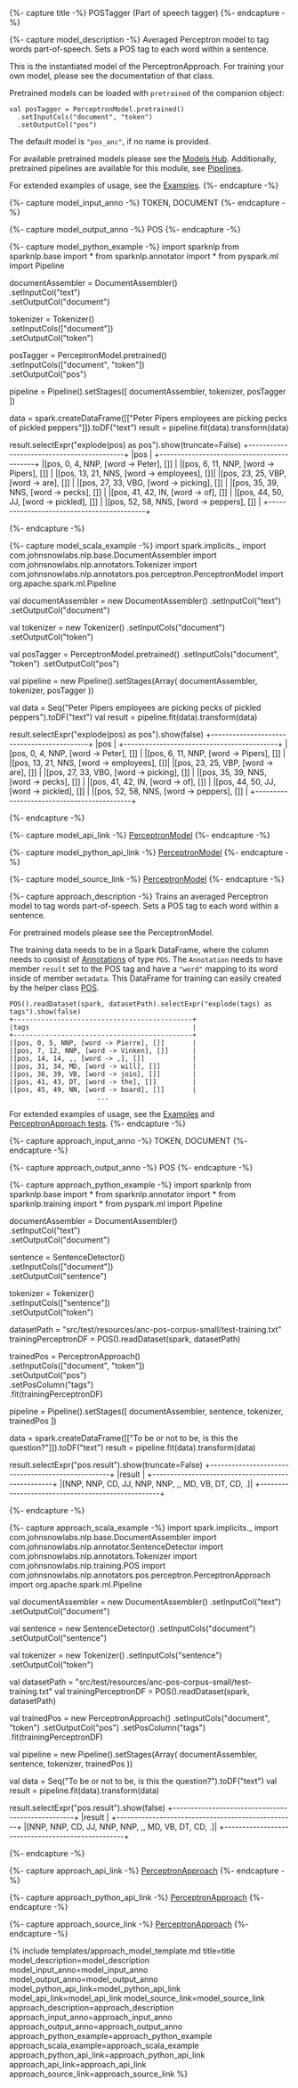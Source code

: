 {%- capture title -%}
POSTagger (Part of speech tagger)
{%- endcapture -%}

{%- capture model_description -%}
Averaged Perceptron model to tag words part-of-speech.
Sets a POS tag to each word within a sentence.

This is the instantiated model of the PerceptronApproach.
For training your own model, please see the documentation of that class.

Pretrained models can be loaded with `pretrained` of the companion object:
```
val posTagger = PerceptronModel.pretrained()
  .setInputCols("document", "token")
  .setOutputCol("pos")
```
The default model is `"pos_anc"`, if no name is provided.

For available pretrained models please see the [Models Hub](https://nlp.johnsnowlabs.com/models?task=Part+of+Speech+Tagging).
Additionally, pretrained pipelines are available for this module, see [Pipelines](https://nlp.johnsnowlabs.com/docs/en/pipelines).

For extended examples of usage, see the [Examples](https://github.com/JohnSnowLabs/spark-nlp/blob/master/examples/python/training/french/Train-Perceptron-French.ipynb).
{%- endcapture -%}

{%- capture model_input_anno -%}
TOKEN, DOCUMENT
{%- endcapture -%}

{%- capture model_output_anno -%}
POS
{%- endcapture -%}

{%- capture model_python_example -%}
import sparknlp
from sparknlp.base import *
from sparknlp.annotator import *
from pyspark.ml import Pipeline

documentAssembler = DocumentAssembler() \
    .setInputCol("text") \
    .setOutputCol("document")

tokenizer = Tokenizer() \
    .setInputCols(["document"]) \
    .setOutputCol("token")

posTagger = PerceptronModel.pretrained() \
    .setInputCols(["document", "token"]) \
    .setOutputCol("pos")

pipeline = Pipeline().setStages([
    documentAssembler,
    tokenizer,
    posTagger
])

data = spark.createDataFrame([["Peter Pipers employees are picking pecks of pickled peppers"]]).toDF("text")
result = pipeline.fit(data).transform(data)

result.selectExpr("explode(pos) as pos").show(truncate=False)
+-------------------------------------------+
|pos                                        |
+-------------------------------------------+
|[pos, 0, 4, NNP, [word -> Peter], []]      |
|[pos, 6, 11, NNP, [word -> Pipers], []]    |
|[pos, 13, 21, NNS, [word -> employees], []]|
|[pos, 23, 25, VBP, [word -> are], []]      |
|[pos, 27, 33, VBG, [word -> picking], []]  |
|[pos, 35, 39, NNS, [word -> pecks], []]    |
|[pos, 41, 42, IN, [word -> of], []]        |
|[pos, 44, 50, JJ, [word -> pickled], []]   |
|[pos, 52, 58, NNS, [word -> peppers], []]  |
+-------------------------------------------+

{%- endcapture -%}

{%- capture model_scala_example -%}
import spark.implicits._
import com.johnsnowlabs.nlp.base.DocumentAssembler
import com.johnsnowlabs.nlp.annotators.Tokenizer
import com.johnsnowlabs.nlp.annotators.pos.perceptron.PerceptronModel
import org.apache.spark.ml.Pipeline

val documentAssembler = new DocumentAssembler()
  .setInputCol("text")
  .setOutputCol("document")

val tokenizer = new Tokenizer()
  .setInputCols("document")
  .setOutputCol("token")

val posTagger = PerceptronModel.pretrained()
  .setInputCols("document", "token")
  .setOutputCol("pos")

val pipeline = new Pipeline().setStages(Array(
  documentAssembler,
  tokenizer,
  posTagger
))

val data = Seq("Peter Pipers employees are picking pecks of pickled peppers").toDF("text")
val result = pipeline.fit(data).transform(data)

result.selectExpr("explode(pos) as pos").show(false)
+-------------------------------------------+
|pos                                        |
+-------------------------------------------+
|[pos, 0, 4, NNP, [word -> Peter], []]      |
|[pos, 6, 11, NNP, [word -> Pipers], []]    |
|[pos, 13, 21, NNS, [word -> employees], []]|
|[pos, 23, 25, VBP, [word -> are], []]      |
|[pos, 27, 33, VBG, [word -> picking], []]  |
|[pos, 35, 39, NNS, [word -> pecks], []]    |
|[pos, 41, 42, IN, [word -> of], []]        |
|[pos, 44, 50, JJ, [word -> pickled], []]   |
|[pos, 52, 58, NNS, [word -> peppers], []]  |
+-------------------------------------------+

{%- endcapture -%}

{%- capture model_api_link -%}
[PerceptronModel](/api/com/johnsnowlabs/nlp/annotators/pos/perceptron/PerceptronModel)
{%- endcapture -%}

{%- capture model_python_api_link -%}
[PerceptronModel](/api/python/reference/autosummary/sparknlp/annotator/pos/perceptron/index.html#sparknlp.annotator.pos.perceptron.PerceptronModel)
{%- endcapture -%}

{%- capture model_source_link -%}
[PerceptronModel](https://github.com/JohnSnowLabs/spark-nlp/tree/master/src/main/scala/com/johnsnowlabs/nlp/annotators/pos/perceptron/PerceptronModel.scala)
{%- endcapture -%}

{%- capture approach_description -%}
Trains an averaged Perceptron model to tag words part-of-speech.
Sets a POS tag to each word within a sentence.

For pretrained models please see the PerceptronModel.

The training data needs to be in a Spark DataFrame, where the column needs to consist of
[Annotations](/api/com/johnsnowlabs/nlp/Annotation) of type `POS`. The `Annotation` needs to have member `result`
set to the POS tag and have a `"word"` mapping to its word inside of member `metadata`.
This DataFrame for training can easily created by the helper class [POS](/docs/en/training#pos-dataset).
```
POS().readDataset(spark, datasetPath).selectExpr("explode(tags) as tags").show(false)
+---------------------------------------------+
|tags                                         |
+---------------------------------------------+
|[pos, 0, 5, NNP, [word -> Pierre], []]       |
|[pos, 7, 12, NNP, [word -> Vinken], []]      |
|[pos, 14, 14, ,, [word -> ,], []]            |
|[pos, 31, 34, MD, [word -> will], []]        |
|[pos, 36, 39, VB, [word -> join], []]        |
|[pos, 41, 43, DT, [word -> the], []]         |
|[pos, 45, 49, NN, [word -> board], []]       |
                      ...
```

For extended examples of usage, see the [Examples](https://github.com/JohnSnowLabs/spark-nlp/blob/master/examples/python/training/french/Train-Perceptron-French.ipynb)
and [PerceptronApproach tests](https://github.com/JohnSnowLabs/spark-nlp/tree/master/src/test/scala/com/johnsnowlabs/nlp/annotators/pos/perceptron).
{%- endcapture -%}

{%- capture approach_input_anno -%}
TOKEN, DOCUMENT
{%- endcapture -%}

{%- capture approach_output_anno -%}
POS
{%- endcapture -%}

{%- capture approach_python_example -%}
import sparknlp
from sparknlp.base import *
from sparknlp.annotator import *
from sparknlp.training import *
from pyspark.ml import Pipeline

documentAssembler = DocumentAssembler() \
    .setInputCol("text") \
    .setOutputCol("document")

sentence = SentenceDetector() \
    .setInputCols(["document"]) \
    .setOutputCol("sentence")

tokenizer = Tokenizer() \
    .setInputCols(["sentence"]) \
    .setOutputCol("token")

datasetPath = "src/test/resources/anc-pos-corpus-small/test-training.txt"
trainingPerceptronDF = POS().readDataset(spark, datasetPath)

trainedPos = PerceptronApproach() \
    .setInputCols(["document", "token"]) \
    .setOutputCol("pos") \
    .setPosColumn("tags") \
    .fit(trainingPerceptronDF)

pipeline = Pipeline().setStages([
    documentAssembler,
    sentence,
    tokenizer,
    trainedPos
])

data = spark.createDataFrame([["To be or not to be, is this the question?"]]).toDF("text")
result = pipeline.fit(data).transform(data)

result.selectExpr("pos.result").show(truncate=False)
+--------------------------------------------------+
|result                                            |
+--------------------------------------------------+
|[NNP, NNP, CD, JJ, NNP, NNP, ,, MD, VB, DT, CD, .]|
+--------------------------------------------------+

{%- endcapture -%}

{%- capture approach_scala_example -%}
import spark.implicits._
import com.johnsnowlabs.nlp.base.DocumentAssembler
import com.johnsnowlabs.nlp.annotator.SentenceDetector
import com.johnsnowlabs.nlp.annotators.Tokenizer
import com.johnsnowlabs.nlp.training.POS
import com.johnsnowlabs.nlp.annotators.pos.perceptron.PerceptronApproach
import org.apache.spark.ml.Pipeline

val documentAssembler = new DocumentAssembler()
  .setInputCol("text")
  .setOutputCol("document")

val sentence = new SentenceDetector()
  .setInputCols("document")
  .setOutputCol("sentence")

val tokenizer = new Tokenizer()
  .setInputCols("sentence")
  .setOutputCol("token")

val datasetPath = "src/test/resources/anc-pos-corpus-small/test-training.txt"
val trainingPerceptronDF = POS().readDataset(spark, datasetPath)

val trainedPos = new PerceptronApproach()
  .setInputCols("document", "token")
  .setOutputCol("pos")
  .setPosColumn("tags")
  .fit(trainingPerceptronDF)

val pipeline = new Pipeline().setStages(Array(
  documentAssembler,
  sentence,
  tokenizer,
  trainedPos
))

val data = Seq("To be or not to be, is this the question?").toDF("text")
val result = pipeline.fit(data).transform(data)

result.selectExpr("pos.result").show(false)
+--------------------------------------------------+
|result                                            |
+--------------------------------------------------+
|[NNP, NNP, CD, JJ, NNP, NNP, ,, MD, VB, DT, CD, .]|
+--------------------------------------------------+

{%- endcapture -%}

{%- capture approach_api_link -%}
[PerceptronApproach](/api/com/johnsnowlabs/nlp/annotators/pos/perceptron/PerceptronApproach)
{%- endcapture -%}

{%- capture approach_python_api_link -%}
[PerceptronApproach](/api/python/reference/autosummary/sparknlp/annotator/pos/perceptron/index.html#sparknlp.annotator.pos.perceptron.PerceptronApproach)
{%- endcapture -%}

{%- capture approach_source_link -%}
[PerceptronApproach](https://github.com/JohnSnowLabs/spark-nlp/tree/master/src/main/scala/com/johnsnowlabs/nlp/annotators/pos/perceptron/PerceptronApproach.scala)
{%- endcapture -%}


{% include templates/approach_model_template.md
title=title
model_description=model_description
model_input_anno=model_input_anno
model_output_anno=model_output_anno
model_python_api_link=model_python_api_link
model_api_link=model_api_link
model_source_link=model_source_link
approach_description=approach_description
approach_input_anno=approach_input_anno
approach_output_anno=approach_output_anno
approach_python_example=approach_python_example
approach_scala_example=approach_scala_example
approach_python_api_link=approach_python_api_link
approach_api_link=approach_api_link
approach_source_link=approach_source_link
%}
